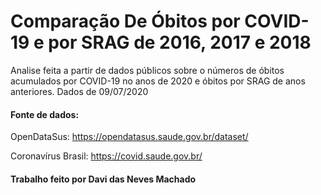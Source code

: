 # Comparação De Óbitos por COVID-19 e por SRAG de 2016, 2017 e 2018
Analise feita a partir de dados públicos sobre o números de óbitos acumulados por COVID-19 
no anos de 2020 e óbitos por SRAG de anos anteriores. Dados de 09/07/2020

#### Fonte de dados:
OpenDataSus: https://opendatasus.saude.gov.br/dataset/

Coronavírus Brasil: https://covid.saude.gov.br/

#### Trabalho feito por Davi das Neves Machado 
